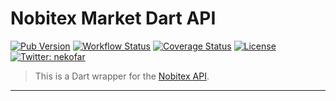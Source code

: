 # Nobitex Market Dart API

[![Pub Version][icon-version]][link-homepage]
[![Workflow Status][icon-workflow]][link-workflow]
[![Coverage Status][icon-codecov]][link-codecov]
[![License][icon-license]][link-license]
[![Twitter: nekofar][icon-twitter]][link-twitter]

> This is a Dart wrapper for the [Nobitex API][link-apidocs].


---
[icon-version]: https://img.shields.io/pub/v/nobitex.svg?logo=dart&style=flat
[icon-workflow]: https://img.shields.io/github/workflow/status/nekofar/nobitex-api-dart-client/Dart?logo=github-actions&style=flat
[icon-codecov]: https://codecov.io/gh/nekofar/nobitex-api-dart-client/graph/badge.svg?style=flat
[icon-license]: https://img.shields.io/github/license/nekofar/nobitex-api-dart-client.svg?style=flat
[icon-twitter]: https://img.shields.io/twitter/follow/nekofar.svg?style=flat

[link-homepage]: https://pub.dev/packages/nobitex
[link-license]: LICENSE.md
[link-workflow]: https://github.com/nekofar/nobitex-api-dart-client/actions
[link-apidocs]: https://apidocs.nobitex.market/en/
[link-twitter]: https://twitter.com/nekofar
[link-codecov]: https://codecov.io/gh/nekofar/nobitex-api-dart-client
